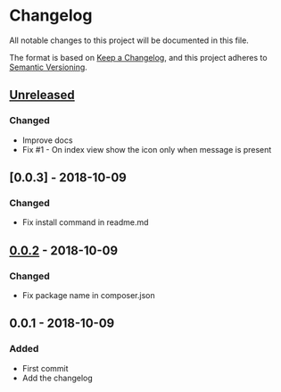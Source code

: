 # Changelog
All notable changes to this project will be documented in this file.

The format is based on [Keep a Changelog](https://keepachangelog.com/en/1.0.0/),
and this project adheres to [Semantic Versioning](https://semver.org/spec/v2.0.0.html).

## [Unreleased]

### Changed
- Improve docs
- Fix #1 - On index view show the icon only when message is present

## [0.0.3] - 2018-10-09

### Changed
- Fix install command in readme.md

## [0.0.2] - 2018-10-09

### Changed
- Fix package name in composer.json

## 0.0.1 - 2018-10-09

### Added
- First commit
- Add the changelog

[Unreleased]: https://github.com/comodolab/nova-help/compare/0.0.3...HEAD
[0.0.2]: https://github.com/comodolab/nova-help/compare/0.0.2...0.0.3
[0.0.2]: https://github.com/comodolab/nova-help/compare/0.0.1...0.0.2